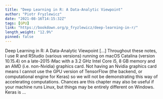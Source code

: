 ```yaml
---
title: "Deep Learning in R: A Data-Analytic Viewpoint"
author: "Piotr Fryzlewicz"
date: "2021-08-16T14:15:32Z"
tags: [GPU]
link: "https://bookdown.org/p_fryzlewicz/deep-learning-in-r/"
length_weight: "12.9%"
pinned: false
---
```


Deep Learning in R: A Data-Analytic Viewpoint [...] Throughout these notes, I use R and RStudio (various versions) running on macOS Catalina (version 10.15.4) on a late-2015 iMac with a 3.2 GHz Intel Core i5,
8 GB memory and an AMD (i.e. non-Nvidia) graphics card. Not having an Nvidia graphics card means I cannot use the GPU version of TensorFlow (the backend, or computational engine for Keras) so we will not be demonstrating this way of accelerating computations. Chances are this chapter may also be useful if your machine runs Linux, but things may be entirely different on Windows. Keras is ...
